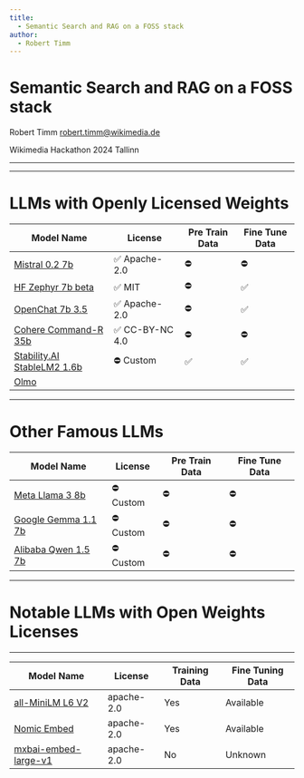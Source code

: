 ```yaml
---
title:
  - Semantic Search and RAG on a FOSS stack
author:
  - Robert Timm
---
```


# Semantic Search and RAG on a FOSS stack

Robert Timm
<robert.timm@wikimedia.de>

Wikimedia Hackathon 2024 Tallinn

---

---

# LLMs with Openly Licensed Weights

| Model Name                                                                             | License         | Pre Train Data | Fine Tune Data |
| -------------------------------------------------------------------------------------- | --------------- | -------------- | -------------- |
| [Mistral 0.2 7b](https://huggingface.co/mistralai/Mistral-7B-Instruct-v0.2)            | ✅ Apache-2.0   | ⛔             | ⛔             |
| [HF Zephyr 7b beta](https://huggingface.co/HuggingFaceH4/zephyr-7b-beta)               | ✅ MIT          | ⛔             | ✅             |
| [OpenChat 7b 3.5](https://huggingface.co/openchat/openchat-3.5-0106)                   | ✅ Apache-2.0   | ⛔             | ✅             |
| [Cohere Command-R 35b](https://huggingface.co/CohereForAI/c4ai-command-r-v01)          | ✅ CC-BY-NC 4.0 | ⛔             | ⛔             |
| [Stability.AI StableLM2 1.6b](https://huggingface.co/stabilityai/stablelm-2-1_6b-chat) | ⛔ Custom       | ✅             | ✅             |
| [Olmo](https://huggingface.co/allenai/OLMo-7B) | | |

---

# Other Famous LLMs

| Model Name                                                           | License   | Pre Train Data | Fine Tune Data |
| -------------------------------------------------------------------- | --------- | -------------- | -------------- |
| [Meta Llama 3 8b](https://huggingface.co/meta-llama/Meta-Llama-3-8B) | ⛔ Custom | ⛔             | ⛔             |
| [Google Gemma 1.1 7b](https://huggingface.co/google/gemma-1.1-7b-it) | ⛔ Custom | ⛔             | ⛔             |
| [Alibaba Qwen 1.5 7b](https://huggingface.co/Qwen/Qwen1.5-7B)        | ⛔ Custom | ⛔             | ⛔             |

---

# Notable LLMs with Open Weights Licenses

---

| Model Name                                                                        | License    | Training Data | Fine Tuning Data |
| --------------------------------------------------------------------------------- | ---------- | ------------- | ---------------- |
| [all-MiniLM L6 V2](https://huggingface.co/sentence-transformers/all-MiniLM-L6-v2) | apache-2.0 | Yes           | Available        |
| [Nomic Embed](https://blog.nomic.ai/posts/nomic-embed-text-v1)                    | apache-2.0 | Yes           | Available        |
| [mxbai-embed-large-v1](https://huggingface.co/mixedbread-ai/mxbai-embed-large-v1) | apache-2.0 | No            | Unknown          |
